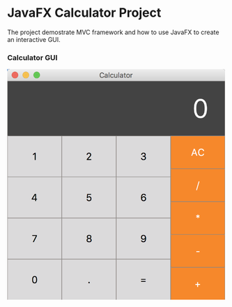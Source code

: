 <h1> JavaFX Calculator Project </h1>

The project demostrate MVC framework and how to use JavaFX to create an interactive GUI.


<h3> Calculator GUI </h3>

<img src="/Calculator_gui.png"  width="500" height="529" />
